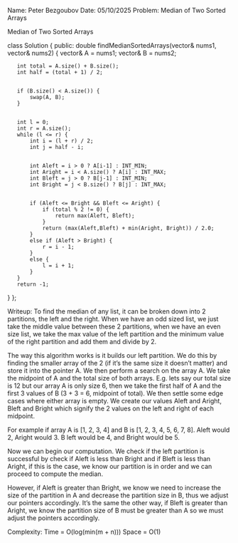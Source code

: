 Name: Peter Bezgoubov
Date: 05/10/2025
Problem: Median of Two Sorted Arrays

Median of Two Sorted Arrays

class Solution {
public:
   double findMedianSortedArrays(vector<int>& nums1, vector<int>& nums2) {
       vector<int>& A = nums1;
       vector<int>& B = nums2;


       int total = A.size() + B.size();
       int half = (total + 1) / 2;


       if (B.size() < A.size()) {
           swap(A, B);
       }


       int l = 0;
       int r = A.size();
       while (l <= r) {
           int i = (l + r) / 2;
           int j = half - i;


           int Aleft = i > 0 ? A[i-1] : INT_MIN;
           int Aright = i < A.size() ? A[i] : INT_MAX;
           int Bleft = j > 0 ? B[j-1] : INT_MIN;
           int Bright = j < B.size() ? B[j] : INT_MAX;


           if (Aleft <= Bright && Bleft <= Aright) {
               if (total % 2 != 0) {
                   return max(Aleft, Bleft);
               }
               return (max(Aleft,Bleft) + min(Aright, Bright)) / 2.0;
           }
           else if (Aleft > Bright) {
               r = i - 1;
           }
           else {
               l = i + 1;
           }
       }
       return -1;
   }
};


Writeup: To find the median of any list, it can be broken down into 2 partitions, the left and the right. When we have an odd sized list, we just take the middle value between these 2 partitions, when we have an even size list, we take the max value of the left partition and the minimum value of the right partition and add them and divide by 2.

The way this algorithm works is it builds our left partition. We do this by finding the smaller array of the 2 (if it’s the same size it doesn’t matter) and store it into the pointer A. We then perform a search on the array A.  We take the midpoint of A and the total size of both arrays. E.g. lets say our total size is 12 but our array A is only size 6, then we take the first half of A and the first 3 values of B (3 + 3 = 6, midpoint of total). We then settle some edge cases where either array is empty. We create our values Aleft and Aright, Bleft and Bright which signify the 2 values on the left and right of each midpoint.

For example if array A is [1, 2, 3, 4] and B is [1, 2, 3, 4, 5, 6, 7, 8]. Aleft would 2, Aright would 3. B left would be 4, and Bright would be 5.

Now we can begin our computation. We check if the left partition is successful by check if Aleft is less than Bright and if Bleft is less than Aright, if this is the case, we know our partition is in order and we can proceed to compute the median.

However, if Aleft is greater than Bright, we know we need to increase the size of the partition in A and decrease the partition size in B, thus we adjust our pointers accordingly. It’s the same the other way, if Bleft is greater than Aright, we know the partition size of B must be greater than A so we must adjust the pointers accordingly.

Complexity: Time = O(log(min(m + n))) Space = O(1)

